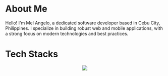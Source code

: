 # About Me

Hello! I'm Mel Angelo, a dedicated software developer based in Cebu City, Philippines. I specialize in building robust web and mobile applications, with a strong focus on modern technologies and best practices.

# Tech Stacks

<p align="center">
  <a href="https://skillicons.dev">
    <img src="https://skillicons.dev/icons?i=html5,css3,tailwind,nextjs,react,js,ts,python,mongodb,django,java,androidstudio,flutter,express,github" />
  </a>
</p>

